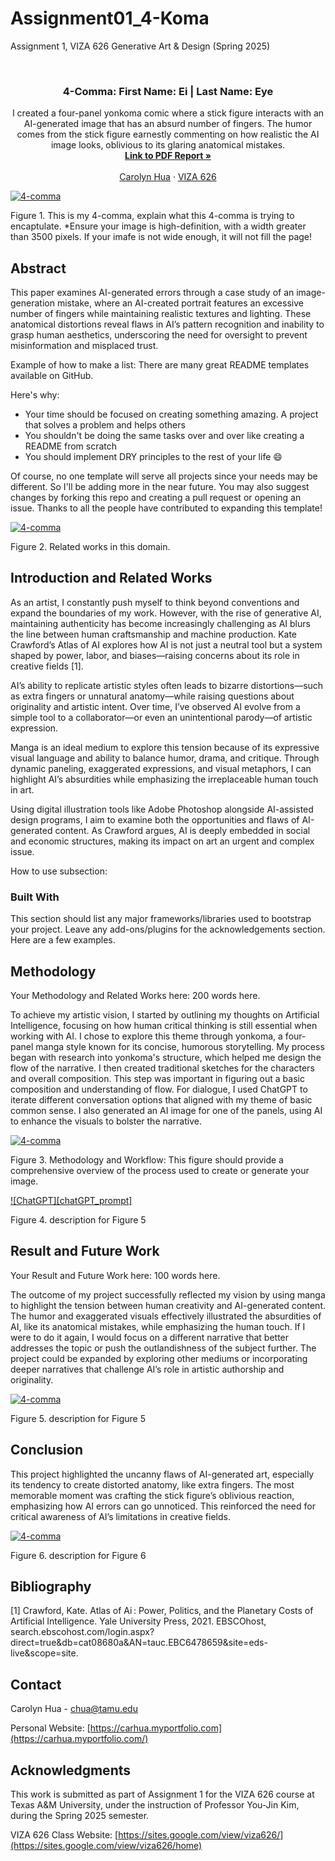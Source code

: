 # Assignment01_4-Koma
Assignment 1, VIZA 626 Generative Art &amp; Design (Spring 2025)

<!-- Improved compatibility of back to top link: See: https://github.com/othneildrew/Best-README-Template/pull/73 -->
<a id="readme-top"></a>

<!-- PROJECT SHIELDS -->
<!--
*** I'm using markdown "reference style" links for readability.
*** Reference links are enclosed in brackets [ ] instead of parentheses ( ).
*** See the bottom of this document for the declaration of the reference variables
*** for contributors-url, forks-url, etc. This is an optional, concise syntax you may use.
*** https://www.markdownguide.org/basic-syntax/#reference-style-links
-->




<!-- PROJECT LOGO -->
<br />
<div align="center">
  </a>

  <h3 align="center">4-Comma: First Name: Ei | Last Name: Eye</h3>

  <p align="center">
    I created a four-panel yonkoma comic where a stick figure interacts with an AI-generated image that has an absurd number of fingers. The humor      comes from the stick figure earnestly commenting on how realistic the AI image looks, oblivious to its glaring anatomical mistakes.
    <br />
    <a href="https://github.com/yujnkm/4-comma-Assignment_01/blob/main/pdf/Reality-Distortion-Room-ISMAR-23.pdf"><strong>Link to PDF Report »</strong></a>
    <br />
    <br />
    <a href="https://carhua.myportfolio.com">Carolyn Hua</a>
    &middot;
    <a href="https://sites.google.com/view/viza626/home">VIZA 626</a>
  </p>
</div>

[![4-comma][images-fig1]](https://example.com)

Figure 1. This is my 4-comma, explain what this 4-comma is trying to encaptulate. *Ensure your image is high-definition, with a width greater than 3500 pixels. If your imafe is not wide enough, it will not fill the page!

<!-- Abstract -->
## Abstract

This paper examines AI-generated errors through a case study of an image-generation mistake, where an AI-created portrait features an excessive number of fingers while maintaining realistic textures and lighting. These anatomical distortions reveal flaws in AI’s pattern recognition and inability to grasp human aesthetics, underscoring the need for oversight to prevent misinformation and misplaced trust.

Example of how to make a list:
There are many great README templates available on GitHub.

Here's why:
* Your time should be focused on creating something amazing. A project that solves a problem and helps others
* You shouldn't be doing the same tasks over and over like creating a README from scratch
* You should implement DRY principles to the rest of your life :smile:

Of course, no one template will serve all projects since your needs may be different. So I'll be adding more in the near future. You may also suggest changes by forking this repo and creating a pull request or opening an issue. Thanks to all the people have contributed to expanding this template!

[![4-comma][images-fig2]](https://example.com)

Figure 2. Related works in this domain. 

<!-- Introduction and Related Works -->
## Introduction and Related Works

As an artist, I constantly push myself to think beyond conventions and expand the boundaries of my work. However, with the rise of generative AI, maintaining authenticity has become increasingly challenging as AI blurs the line between human craftsmanship and machine production. Kate Crawford’s Atlas of AI explores how AI is not just a neutral tool but a system shaped by power, labor, and biases—raising concerns about its role in creative fields [1].

AI’s ability to replicate artistic styles often leads to bizarre distortions—such as extra fingers or unnatural anatomy—while raising questions about originality and artistic intent. Over time, I’ve observed AI evolve from a simple tool to a collaborator—or even an unintentional parody—of artistic expression.

Manga is an ideal medium to explore this tension because of its expressive visual language and ability to balance humor, drama, and critique. Through dynamic paneling, exaggerated expressions, and visual metaphors, I can highlight AI’s absurdities while emphasizing the irreplaceable human touch in art.

Using digital illustration tools like Adobe Photoshop alongside AI-assisted design programs, I aim to examine both the opportunities and flaws of AI-generated content. As Crawford argues, AI is deeply embedded in social and economic structures, making its impact on art an urgent and complex issue.

How to use subsection:

### Built With

This section should list any major frameworks/libraries used to bootstrap your project. Leave any add-ons/plugins for the acknowledgements section. Here are a few examples.

## Methodology

Your Methodology and Related Works here: 200 words here.

To achieve my artistic vision, I started by outlining my thoughts on Artificial Intelligence, focusing on how human critical thinking is still essential when working with AI. I chose to explore this theme through yonkoma, a four-panel manga style known for its concise, humorous storytelling.
My process began with research into yonkoma's structure, which helped me design the flow of the narrative. I then created traditional sketches for the characters and overall composition. This step was important in figuring out a basic composition and understanding of flow. 
For dialogue, I used ChatGPT to iterate different conversation options that aligned with my theme of basic common sense. I also generated an AI image for one of the panels, using AI to enhance the visuals to bolster the narrative. 


[![4-comma][images-fig3]](https://example.com)

Figure 3. Methodology and Workflow: This figure should provide a comprehensive overview of the process used to create or generate your image.

[![ChatGPT][chatGPT_prompt]](images/chatGPT_prompt.png)

Figure 4. description for Figure 5

## Result and Future Work
Your Result and Future Work here: 100 words here.

The outcome of my project successfully reflected my vision by using manga to highlight the tension between human creativity and AI-generated content. The humor and exaggerated visuals effectively illustrated the absurdities of AI, like its anatomical mistakes, while emphasizing the human touch. If I were to do it again, I would focus on a different narrative that better addresses the topic or push the outlandishness of the subject further. The project could be expanded by exploring other mediums or incorporating deeper narratives that challenge AI’s role in artistic authorship and originality.

[![4-comma][images-fig5]](https://example.com)

Figure 5. description for Figure 5

## Conclusion

This project highlighted the uncanny flaws of AI-generated art, especially its tendency to create distorted anatomy, like extra fingers. The most memorable moment was crafting the stick figure’s oblivious reaction, emphasizing how AI errors can go unnoticed. This reinforced the need for critical awareness of AI’s limitations in creative fields.

[![4-comma][images-fig6]](https://example.com)

Figure 6. description for Figure 6

<!-- Bibliography -->
## Bibliography 
[1] Crawford, Kate. Atlas of Ai : Power, Politics, and the Planetary Costs of Artificial Intelligence. Yale University Press, 2021. EBSCOhost,     search.ebscohost.com/login.aspx?direct=true&db=cat08680a&AN=tauc.EBC6478659&site=eds-live&scope=site.



<!-- CONTACT -->
## Contact

Carolyn Hua - chua@tamu.edu

Personal Website: [https://carhua.myportfolio.com](https://carhua.myportfolio.com/)




<!-- ACKNOWLEDGMENTS -->
## Acknowledgments

This work is submitted as part of Assignment 1 for the VIZA 626 course at Texas A&M University, under the instruction of Professor You-Jin Kim, during the Spring 2025 semester.

VIZA 626 Class Website: [https://sites.google.com/view/viza626/](https://sites.google.com/view/viza626/home)

<!-- MARKDOWN LINKS & IMAGES -->
<!-- https://www.markdownguide.org/basic-syntax/#reference-style-links -->
[contributors-shield]: https://img.shields.io/github/contributors/othneildrew/Best-README-Template.svg?style=for-the-badge
[contributors-url]: https://github.com/othneildrew/Best-README-Template/graphs/contributors
[forks-shield]: https://img.shields.io/github/forks/othneildrew/Best-README-Template.svg?style=for-the-badge
[forks-url]: https://github.com/othneildrew/Best-README-Template/network/members
[stars-shield]: https://img.shields.io/github/stars/othneildrew/Best-README-Template.svg?style=for-the-badge
[stars-url]: https://github.com/othneildrew/Best-README-Template/stargazers
[issues-shield]: https://img.shields.io/github/issues/othneildrew/Best-README-Template.svg?style=for-the-badge
[issues-url]: https://github.com/othneildrew/Best-README-Template/issues
[license-shield]: https://img.shields.io/github/license/othneildrew/Best-README-Template.svg?style=for-the-badge
[license-url]: https://github.com/othneildrew/Best-README-Template/blob/master/LICENSE.txt
[linkedin-shield]: https://img.shields.io/badge/-LinkedIn-black.svg?style=for-the-badge&logo=linkedin&colorB=555
[linkedin-url]: https://linkedin.com/in/othneildrew
[product-screenshot]: images/screenshot.png
[images-fig1]: images/fig1.png
[images-fig2]: images/fig2.jpg
[images-fig3]: images/fig3.jpg
[images-fig4]: images/fig4.png
[images-fig5]: images/fig5.png
[images-fig6]: images/fig6.png
[Next.js]: https://img.shields.io/badge/next.js-000000?style=for-the-badge&logo=nextdotjs&logoColor=white
[Next-url]: https://nextjs.org/
[React.js]: https://img.shields.io/badge/React-20232A?style=for-the-badge&logo=react&logoColor=61DAFB
[React-url]: https://reactjs.org/
[Vue.js]: https://img.shields.io/badge/Vue.js-35495E?style=for-the-badge&logo=vuedotjs&logoColor=4FC08D
[Vue-url]: https://vuejs.org/
[Angular.io]: https://img.shields.io/badge/Angular-DD0031?style=for-the-badge&logo=angular&logoColor=white
[Angular-url]: https://angular.io/
[Svelte.dev]: https://img.shields.io/badge/Svelte-4A4A55?style=for-the-badge&logo=svelte&logoColor=FF3E00
[Svelte-url]: https://svelte.dev/
[Laravel.com]: https://img.shields.io/badge/Laravel-FF2D20?style=for-the-badge&logo=laravel&logoColor=white
[Laravel-url]: https://laravel.com
[Bootstrap.com]: https://img.shields.io/badge/Bootstrap-563D7C?style=for-the-badge&logo=bootstrap&logoColor=white
[Bootstrap-url]: https://getbootstrap.com
[JQuery.com]: https://img.shields.io/badge/jQuery-0769AD?style=for-the-badge&logo=jquery&logoColor=white
[JQuery-url]: https://jquery.com 
